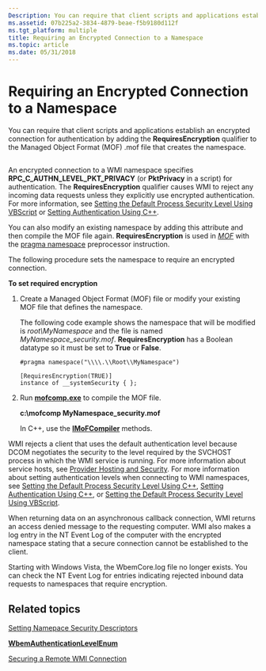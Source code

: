 ```yaml
---
Description: You can require that client scripts and applications establish an encrypted connection for authentication by adding the RequiresEncryption qualifier to the Managed Object Format (MOF) .mof file that creates the namespace.
ms.assetid: 07b225a2-3834-4879-beae-f5b9180d112f
ms.tgt_platform: multiple
title: Requiring an Encrypted Connection to a Namespace
ms.topic: article
ms.date: 05/31/2018
---
```


# Requiring an Encrypted Connection to a Namespace

You can require that client scripts and applications establish an encrypted connection for authentication by adding the **RequiresEncryption** qualifier to the Managed Object Format (MOF) .mof file that creates the namespace.

## 

An encrypted connection to a WMI namespace specifies **RPC\_C\_AUTHN\_LEVEL\_PKT\_PRIVACY** (or **PktPrivacy** in a script) for authentication. The **RequiresEncryption** qualifier causes WMI to reject any incoming data requests unless they explicitly use encrypted authentication. For more information, see [Setting the Default Process Security Level Using VBScript](setting-the-default-process-security-level-using-vbscript.md) or [Setting Authentication Using C++](setting-authentication-using-c-.md).

You can also modify an existing namespace by adding this attribute and then compile the MOF file again. **RequiresEncryption** is used in [*MOF*](gloss-m.md) with the [pragma namespace](pragma-namespace.md) preprocessor instruction.

The following procedure sets the namespace to require an encrypted connection.

**To set required encryption**

1.  Create a Managed Object Format (MOF) file or modify your existing MOF file that defines the namespace.

    The following code example shows the namespace that will be modified is *root\\MyNamespace* and the file is named *MyNamespace\_security.mof*. **RequiresEncryption** has a Boolean datatype so it must be set to **True** or **False**.

    ```mof
    #pragma namespace("\\\\.\\Root\\MyNamespace") 

    [RequiresEncryption(TRUE)] 
    instance of __systemSecurity { };
    ```

    

2.  Run [**mofcomp.exe**](mofcomp.md) to compile the MOF file.

    **c:\\mofcomp MyNamespace\_security.mof**

    In C++, use the [**IMoFCompiler**](/windows/desktop/api/Wbemcli/nn-wbemcli-imofcompiler) methods.

WMI rejects a client that uses the default authentication level because DCOM negotiates the security to the level required by the SVCHOST process in which the WMI service is running. For more information about service hosts, see [Provider Hosting and Security](provider-hosting-and-security.md). For more information about setting authentication levels when connecting to WMI namespaces, see [Setting the Default Process Security Level Using C++](setting-the-default-process-security-level-using-c-.md), [Setting Authentication Using C++](setting-authentication-using-c-.md), or [Setting the Default Process Security Level Using VBScript](setting-the-default-process-security-level-using-vbscript.md).

When returning data on an asynchronous callback connection, WMI returns an access denied message to the requesting computer. WMI also makes a log entry in the NT Event Log of the computer with the encrypted namespace stating that a secure connection cannot be established to the client.

Starting with Windows Vista, the WbemCore.log file no longer exists. You can check the NT Event Log for entries indicating rejected inbound data requests to namespaces that require encryption.

## Related topics

<dl> <dt>

[Setting Namepace Security Descriptors](setting-namespace-security-descriptors.md)
</dt> <dt>

[**WbemAuthenticationLevelEnum**](/windows/desktop/api/Wbemdisp/ne-wbemdisp-wbemauthenticationlevelenum)
</dt> <dt>

[Securing a Remote WMI Connection](securing-a-remote-wmi-connection.md)
</dt> </dl>

 

 



